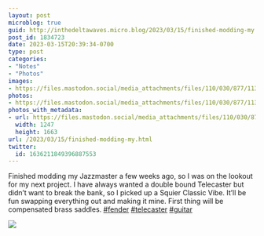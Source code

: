 ```yaml
---
layout: post
microblog: true
guid: http://inthedeltawaves.micro.blog/2023/03/15/finished-modding-my.html
post_id: 1834723
date: 2023-03-15T20:39:34-0700
type: post
categories:
- "Notes"
- "Photos"
images:
- https://files.mastodon.social/media_attachments/files/110/030/877/113/047/809/original/51b1a50ba1415725.jpeg
photos:
- https://files.mastodon.social/media_attachments/files/110/030/877/113/047/809/original/51b1a50ba1415725.jpeg
photos_with_metadata:
- url: https://files.mastodon.social/media_attachments/files/110/030/877/113/047/809/original/51b1a50ba1415725.jpeg
  width: 1247
  height: 1663
url: /2023/03/15/finished-modding-my.html
twitter:
  id: 1636211849396887553
---
```

<p>Finished modding my Jazzmaster a few weeks ago, so I was on the lookout for my next project. I have always wanted a double bound Telecaster but didn’t want to break the bank, so I picked up a Squier Classic Vibe. It’ll be fun swapping everything out and making it mine. First thing will be compensated brass saddles. <a href="https://mastodon.social/tags/fender" class="mention hashtag" rel="tag">#<span>fender</span></a> <a href="https://mastodon.social/tags/telecaster" class="mention hashtag" rel="tag">#<span>telecaster</span></a> <a href="https://mastodon.social/tags/guitar" class="mention hashtag" rel="tag">#<span>guitar</span></a></p><p><img src="https://files.mastodon.social/media_attachments/files/110/030/877/113/047/809/original/51b1a50ba1415725.jpeg">
